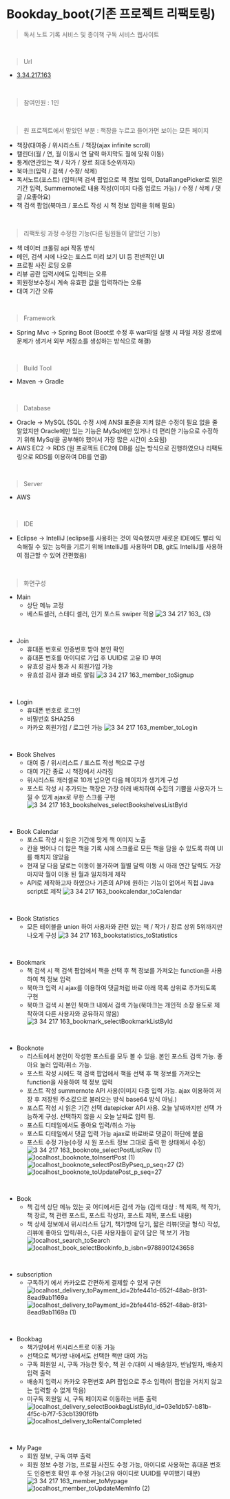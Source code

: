 # Bookday_boot(기존 프로젝트 리팩토링)

> 독서 노트 기록 서비스 및 종이책 구독 서비스 웹사이트

<br>

> Url
* [3.34.217.163](http://3.34.217.163)

<br>

> 참여인원 : 1인

<br>

> 원 프로젝트에서 맡았던 부분 : 책장을 누르고 들어가면 보이는 모든 페이지
  * 책장(대여중 / 위시리스트 / 책장(ajax infinite scroll)
  * 캘린더(월 / 연, 월 이동시 연 달력 마지막도 월에 맞춰 이동)
  * 통계(연관있는 책 / 작가 / 장르 최대 5순위까지)
  * 북마크(입력 / 검색 / 수정/ 삭제)
  * 독서노트(포스트) (입력(책 검색 팝업으로 책 정보 입력, DataRangePicker로 읽은 기간 입력, Summernote로 내용 작성(이미지 다중 업로드 가능) / 수정 / 삭제 / 댓글 /요좋아요)
  * 책 검색 팝업(북마크 / 포스트 작성 시 책 정보 입력을 위해 필요)

<br>

> 리팩토링 과정 수정한 기능(다른 팀원들이 맡았던 기능)
* 책 데이터 크롤링 api 작동 방식
* 메인, 검색 시에 나오는 포스트 미리 보기 UI 등 전반적인 UI
* 프로필 사진 로딩 오류
* 리뷰 공란 입력시에도 입력되는 오류
* 회원정보수정시 계속 유효한 값을 입력하라는 오류
* 대여 기간 오류



<br>

> Framework
* Spring Mvc -> Spring Boot (Boot로 수정 후 war파일 실행 시 파일 저장 경로에 문제가 생겨서 외부 저장소를 생성하는 방식으로 해결)

<br>

> Build Tool
* Maven -> Gradle 

<br>

> Database
* Oracle -> MySQL (SQL 수정 시에 ANSI 표준을 지켜 많은 수정이 필요 없을 줄 알았지만 Oracle에만 있는 기능은 MySql에만 있거나 더 편리한 기능으로 수정하기 위해 MySql을 공부해야 했어서 가장 많은 시간이 소요됨)
* AWS EC2 -> RDS (원 프로젝트 EC2에 DB를 심는 방식으로 진행하였으나 리팩토링으로 RDS를 이용하여 DB를 연결)

<br>

> Server
* AWS

<br>

> IDE
* Eclipse -> IntelliJ (eclipse를 사용하는 것이 익숙했지만 새로운 IDE에도 빨리 익숙해질 수 있는 능력을 기르기 위해 IntelliJ를 사용하며 DB, git도 IntelliJ를 사용하여 접근할 수 있어 간편했음)

<br>

> 화면구성
* Main
  * 상단 메뉴 고정
  * 베스트셀러, 스테디 셀러, 인기 포스트 swiper 적용
![3 34 217 163_ (3)](https://user-images.githubusercontent.com/116864859/219986342-850ecc06-f2b1-4974-bdc3-5551d2af7a51.png)

<br>

* Join
  * 휴대폰 번호로 인증번호 받아 본인 확인
  * 휴대폰 번호를 아이디로 가입 후 UUID로 고유 ID 부여
  * 유효성 검사 통과 시 회원가입 가능
  * 유효성 검사 결과 바로 알림
![3 34 217 163_member_toSignup](https://user-images.githubusercontent.com/116864859/219986546-a37ab131-a792-49e1-94fb-097464518f86.png)

<br>

* Login
  * 휴대폰 번호로 로그인
  * 비밀번호 SHA256
  * 카카오 회원가입 / 로그인 가능
![3 34 217 163_member_toLogin](https://user-images.githubusercontent.com/116864859/219986629-752bc877-3aab-48b5-b4bb-9cd5e50e927e.png)

<br>

* Book Shelves
  * 대여 중 / 위시리스트 / 포스트 작성 책으로 구성
  * 대여 기간 종료 시 책장에서 사라짐
  * 위시리스트 캐러셀로 10개 넘으면 다음 페이지가 생기게 구성
  * 포스트 작성 시 추가되는 책장은 가장 아래 배치하여 수집의 기쁨을 사용자가 느낄 수 있게 ajax로 무한 스크롤 구현
![3 34 217 163_bookshelves_selectBookshelvesListById](https://user-images.githubusercontent.com/116864859/219986710-a91281aa-1302-4c40-be95-04cd5b700faf.png)

<br>

* Book Calendar
  * 포스트 작성 시 읽은 기간에 맞게 책 이미지 노출
  * 칸을 벗어나 더 많은 책을 기록 시에 스크롤로 모든 책을 담을 수 있도록 하여 UI를 해치지 않았음
  * 현재 달 다음 달로는 이동이 불가하며 월별 달력 이동 시 아래 연간 달력도 가장 마지막 월이 이동 된 월과 일치하게 제작
  * API로 제작하고자 하였으나 기존의 API에 원하는 기능이 없어서 직접 Java script로 제작
![3 34 217 163_bookcalendar_toCalendar](https://user-images.githubusercontent.com/116864859/219986748-7b0fe6e0-1e11-4335-8c67-d4a94e5835fd.png)

<br>

* Book Statistics
  * 모든 테이블을 union 하여 사용자와 관련 있는 책 / 작가 / 장르 상위 5위까지만 나오게 구성
![3 34 217 163_bookstatistics_toStatistics](https://user-images.githubusercontent.com/116864859/219986823-80e77af0-e4e0-4068-975f-4d2249cb4d7b.png)

<br>

* Bookmark
  * 책 검색 시 책 검색 팝업에서 책을 선택 후 책 정보를 가져오는 function을 사용하여 책 정보 입력
  * 북마크 입력 시 ajax를 이용하여 댓글처럼 바로 아래 목록 상위로 추가되도록 구현
  * 북마크 검색 시 본인 북마크 내에서 검색 가능(북마크는 개인적 소장 용도로 제작하여 다른 사용자와 공유하지 않음)
![3 34 217 163_bookmark_selectBookmarkListById](https://user-images.githubusercontent.com/116864859/219986898-2b0ea1d7-f764-47a2-bf49-2d8fcbc4909b.png)

<br>

* Booknote
  * 리스트에서 본인이 작성한 포스트를 모두 볼 수 있음. 본인 포스트 검색 가능. 좋아요 눌러 입력/취소 가능.
  * 포스트 작성 시에도 책 검색 팝업에서 책을 선택 후 책 정보를 가져오는 function을 사용하여 책 정보 입력
  * 포스트 작성 summernote API 사용(이미지 다중 입력 가능. ajax 이용하여 저장 후 저장된 주소값으로 불러오는 방식 base64 방식 아님.)
  * 포스트 작성 시 읽은 기간 선택 datepicker API 사용. 오늘 날짜까지만 선택 가능하게 구성. 선택하지 않을 시 오늘 날짜로 입력 됨.
  * 포스트 디테일에서도 좋아요 입력/취소 가능
  * 포스트 디테일에서 댓글 입력 가능 ajax로 바로바로 댓글이 하단에 붙음
  * 포스트 수정 가능(수정 시 원 포스트 정보 그대로 출력 한 상태에서 수정)
![3 34 217 163_booknote_selectPostListRev (1)](https://user-images.githubusercontent.com/116864859/219986973-a805302d-5943-4f73-9240-6e35ec00953a.png)
![localhost_booknote_toInsertPost (1)](https://user-images.githubusercontent.com/116864859/219987672-fbb9f38d-3107-4f94-b4be-a219058bf37e.png)
![localhost_booknote_selectPostByPseq_p_seq=27 (2)](https://user-images.githubusercontent.com/116864859/220023830-78168fec-2c68-495b-9408-be8faf44fbf1.png)
![localhost_booknote_toUpdatePost_p_seq=27](https://user-images.githubusercontent.com/116864859/220024015-047b6a18-7f02-46a3-9c75-993cbbafa96e.png)

<br>

* Book
  * 책 검색 상단 메뉴 있는 곳 어디에서든 검색 가능 (검색 대상 : 책 제목, 책 작가, 책 장르, 책 관련 포스트, 포스트 작성자, 포스트 제목, 포스트 내용)
  * 책 상세 정보에서 위시리스트 담기, 책가방에 담기, 짧은 리뷰(댓글 형식) 작성, 리뷰에 좋아요 입력/취소, 다른 사용자들이 같이 담은 책 보기 가능
![localhost_search_toSearch](https://user-images.githubusercontent.com/116864859/220032120-f36c9d39-a815-4e1f-91a8-fa2d441c66ab.png)
![localhost_book_selectBookinfo_b_isbn=9788901243658](https://user-images.githubusercontent.com/116864859/220032170-be16d63e-9bdc-424c-a006-e728b167c359.png)

<br>

* subscription
  * 구독하기 에서 카카오로 간편하게 결제할 수 있게 구현
![localhost_delivery_toPayment_id=2bfe441d-652f-48ab-8f31-8ead9ab1169a](https://user-images.githubusercontent.com/116864859/220032320-3bb35807-a683-4e40-b4c1-122b9d417f54.png)
![localhost_delivery_toPayment_id=2bfe441d-652f-48ab-8f31-8ead9ab1169a (1)](https://user-images.githubusercontent.com/116864859/220032431-77a5295a-f261-4d37-af07-ab7e5ceaa68d.png)

<br>

* Bookbag
  * 책가방에서 위시리스트로 이동 가능
  * 선택으로 책가방 내에서도 선택한 책만 대여 가능
  * 구독 회원일 시, 구독 가능한 횟수, 책 권 수/대여 시 배송일자, 반납일자, 배송지 입력 출력
  * 배송지 입력시 카카오 우편번호 API 팝업으로 주소 입력(이 팝업을 거치지 않고는 입력할 수 없게 막음)
  * 미구독 회원일 시, 구독 페이지로 이동하는 버튼 출력
![localhost_delivery_selectBookbagListById_id=03e1db57-b81b-4f5c-b7f7-53cb1390f6fb](https://user-images.githubusercontent.com/116864859/220032557-d0b7defb-a37e-4ffd-90e9-14c869930f75.png)
![localhost_delivery_toRentalCompleted](https://user-images.githubusercontent.com/116864859/220032615-f6120dd2-8102-47e7-a7cb-f363bc239f26.png)

<br>

* My Page
  * 회원 정보, 구독 여부 출력
  * 회원 정보 수정 가능, 프로필 사진도 수정 가능, 아이디로 사용하는 휴대폰 번호도 인증번호 확인 후 수정 가능(고유 아이디로 UUID를 부여했기 때문)
![3 34 217 163_member_toMypage](https://user-images.githubusercontent.com/116864859/220219095-7ab01bdf-7a93-4608-80a4-7dee917c121f.png)
![localhost_member_toUpdateMemInfo (2)](https://user-images.githubusercontent.com/116864859/220033267-de38950e-f995-4578-a080-4de90245cf51.png)
